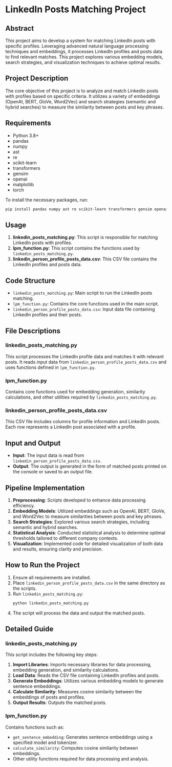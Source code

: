 # LinkedIn Posts Matching Project

## Abstract
This project aims to develop a system for matching LinkedIn posts with specific profiles. Leveraging advanced natural language processing techniques and embeddings, it processes LinkedIn profiles and posts data to find relevant matches. This project explores various embedding models, search strategies, and visualization techniques to achieve optimal results.

## Project Description
The core objective of this project is to analyze and match LinkedIn posts with profiles based on specific criteria. It utilizes a variety of embeddings (OpenAI, BERT, GloVe, Word2Vec) and search strategies (semantic and hybrid searches) to measure the similarity between posts and key phrases.

## Requirements
- Python 3.8+
- pandas
- numpy
- ast
- re
- scikit-learn
- transformers
- gensim
- openai
- matplotlib
- torch

To install the necessary packages, run:
```bash
pip install pandas numpy ast re scikit-learn transformers gensim openai matplotlib torch
```

## Usage
1. **linkedin_posts_matching.py**: This script is responsible for matching LinkedIn posts with profiles.
2. **lpm_function.py**: This script contains the functions used by `linkedin_posts_matching.py`.
3. **linkedin_person_profile_posts_data.csv**: This CSV file contains the LinkedIn profiles and posts data.

## Code Structure
- `linkedin_posts_matching.py`: Main script to run the LinkedIn posts matching.
- `lpm_function.py`: Contains the core functions used in the main script.
- `linkedin_person_profile_posts_data.csv`: Input data file containing LinkedIn profiles and their posts.

## File Descriptions
### linkedin_posts_matching.py
This script processes the LinkedIn profile data and matches it with relevant posts. It reads input data from `linkedin_person_profile_posts_data.csv` and uses functions defined in `lpm_function.py`.

### lpm_function.py
Contains core functions used for embedding generation, similarity calculations, and other utilities required by `linkedin_posts_matching.py`.

### linkedin_person_profile_posts_data.csv
This CSV file includes columns for profile information and LinkedIn posts. Each row represents a LinkedIn post associated with a profile.

## Input and Output
- **Input**: The input data is read from `linkedin_person_profile_posts_data.csv`.
- **Output**: The output is generated in the form of matched posts printed on the console or saved to an output file.

## Pipeline Implementation
1. **Preprocessing**: Scripts developed to enhance data processing efficiency.
2. **Embedding Models**: Utilized embeddings such as OpenAI, BERT, GloVe, and Word2Vec to measure similarities between posts and key phrases.
3. **Search Strategies**: Explored various search strategies, including semantic and hybrid searches.
4. **Statistical Analysis**: Conducted statistical analysis to determine optimal thresholds tailored to different company contexts.
5. **Visualization**: Implemented code for detailed visualization of both data and results, ensuring clarity and precision.

## How to Run the Project
1. Ensure all requirements are installed.
2. Place `linkedin_person_profile_posts_data.csv` in the same directory as the scripts.
3. Run `linkedin_posts_matching.py`:
   ```bash
   python linkedin_posts_matching.py
   ```
4. The script will process the data and output the matched posts.

## Detailed Guide

### linkedin_posts_matching.py
This script includes the following key steps:
1. **Import Libraries**: Imports necessary libraries for data processing, embedding generation, and similarity calculations.
2. **Load Data**: Reads the CSV file containing LinkedIn profiles and posts.
3. **Generate Embeddings**: Utilizes various embedding models to generate sentence embeddings.
4. **Calculate Similarity**: Measures cosine similarity between the embeddings of posts and profiles.
5. **Output Results**: Outputs the matched posts.

### lpm_function.py
Contains functions such as:
- `get_sentence_embedding`: Generates sentence embeddings using a specified model and tokenizer.
- `calculate_similarity`: Computes cosine similarity between embeddings.
- Other utility functions required for data processing and analysis.
